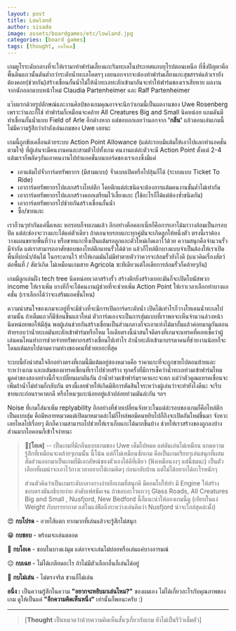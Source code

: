 ```yaml
---
layout: post
title: Lowland
author: sisada
image: assets/boardgames/etc/lowland.jpg
categories: [board games]
tags: [thought, กบโอเค]
---
```

เกมยูโรระดับกลางที่จะให้เรามาทำฟาร์มเลี้ยงแกะริมทะเลในประเทศแถบยุโรปตอนเหนือ ที่ซึ่งปัญหาคือพื้นดินแถวนั้นดันต่ำกว่าระดับน้ำทะเลโคตรๆ เลยนอกจากจะต้องทำฟาร์มเลี้ยงแกะสุขสรรค์แล้วเรายังต้องคอย(ช่วยกัน)สร้างเขื่อนกั้นน้ำไม่ให้น้ำทะเลทะลักเข้ามาอันจะทำให้ฟาร์มของเราเสียหาย ผลงานจากนักออกแบบหน้าใหม่ Claudia Partenheimer และ Ralf Partenheimer

แว๊บแรกด้วยรูปลักษณ์และงานศิลป์ของเกมคุณอาจจะนึกว่าเกมนี้เป็นผลงานของ Uwe Rosenberg เพราะว่าแกะก็ใช่ ทำฟาร์มก็เหมือนจะคล้าย All Creatures Big and Small นิดหน่อย แถมดันมีทำเขื่อนกั้นน้ำแบบ Field of Arle อีกต่างหาก แต่ขอบอกเลยว่านอกจาก **'กลิ่น'** แล้วตอนเล่นเกมนี้ไม่มีความรู้สึกว่ากำลังเล่นเกมของ Uwe เลยนะ

เกมนี้ถูกขับเคลื่อนด้วยระบบ Action Point Allowance (แต่ล่ะรอบมีแต้มให้เอาไปแลกทำแอคชั่นตามใจ) ที่ผู้เล่นจะมีคนงานคนละสามตัวไปทั้งเกม คนงานแต่ล่ะตัวจะมี Action Point ตั้งแต่ 2-4 แต้มเราก็พลัดๆกันเอาคนงานไปทำแอคชั่นบนบอร์ดของเราเองซึ่งมีแค่
* เอาแต้มไปจั่วการ์ดทรัพยากร (มีสามแบบ) จั่วแบบเปิดหรือไปลุ้นก็ได้ (ระบบแบบ Ticket To Ride)
* เอาการ์ดทรัพยากรไปแลกสร้างไทล์ตึก โดยตึกแต่ล่ะชนิดจะต้องการแต้มคนงานขั้นต่ำไม่เท่ากัน
* เอาการ์ดทรัพยากรไปแลกสร้างคอกเตรียมไว้เลี้ยงแกะ (ใช้อะไรก็ได้แต่ต้องซ้ำชนิดกัน)
* เอาการ์ดทรัพยากรไปช่วยกันสร้างเขื่อนกั้นน้ำ
* ซื้อ/ขายแกะ


เราก็วนๆทำกันแค่นี้แหละ หกรอบก็จบเกมแล้ว อีกอย่างคือคอกเนี่ยก็คือการเอาไม้มาวางล้อมเป็นกรอบปิด แต่ล่ะช่องจะวางแกะได้แค่ตัวเดียว ถ้าตอนจบรอบแกะทุกคู่มันจะเกิดลูกให้หนึ่งตัว ตรงนี้เราต้องวางแผนขยายพื้นที่ว่าง หรือขายแกะทิ้งเป็นแต้มรอลูกแกะตัวใหม่เกิดเอาไว้ด้วย ความสนุกคือจำนวนรั้วมีจำกัด แต่เราสามารถอาศัยขอบของไทล์ตึกแทนรั้วได้ด้วย แล้วก็ไทล์ตึกบางแบบจำเป็นต้องให้เราเปิดพื้นที่บ่อน้ำ/ต้นไม้ ในกระดานไว้ ทำให้เกมมันไม่มีท่าตายตัวว่าควรจะล้อมรั้วยังไงดี (แนวคิดเรื่องสัตว์ต่อพื้นที่ / สัตว์เกิด ไม่เหมือนเกมสาย Agricola ซะทีเดียวแต่ไอเดียการล้อมรั้วก็คล้ายๆกัน)

เกมมีลูกเล่นฝั่ง tech tree นิดหน่อยเวลาสร้างรั้ว สร้างตึกยิ่งสร้างเยอะมันก็จะเปิดโบนัสพวก income ให้เราเพิ่ม บางทีก็จะได้คนงานผู้ช่วยที่จะช่วยเพิ่ม Action Point ให้เราเวลาเลือกทำบางแอคชั่น (เราเลือกได้ว่าจะเสริมแอคชั่นไหน)


ความน่าสนใจของเกมจะอยู่ที่จะมีช่วงที่จะมีการเปิดการ์ดระดับน้ำ เปิดได้เท่าไรก็วางโทเคนน้ำทะเลไปตามนั้น ถ้าเต็มแถวก็มีซ้อนขึ้นแถวใหม่ ตัวการ์ดเองจะเป็นการสุ่มแบบที่เราพอจะเห็นจำนวนล่วงหน้านิดหน่อยพอให้มีลุ้น พอผู้เล่นช่วยกันสร้างเขื่อนเป็นส่วนกลางก็จะเอาแท่งไม้มากั้นแล้วค่อยมาดูกันตอนท้ายรอบว่าน้ำทะเลมันทะลักเข้าฟาร์มหรือไหม ไอเดียตรงนี้น่าสนใจดีตรงที่เกมจะแทรคที่คอยเช็คว่าผู้เล่นคนไหนทำการช่วยจ่ายทรัพยากรสร้างเขื่อนไปเท่าไร ถ้าน้ำทะลักเข้ามาบรรดาคนที่ช่วยงานน้อยก็จะโดนแต้มลบไปตามความห่างของคนที่ช่วยเยอะที่สุด

ระบบนี้ยังน่าสนใจอีกอย่างตรงที่เกมนี้มีแต้มอยู่สองหมวดคือ ราคาแกะที่จะถูกขายไปตอนท้ายและระหว่างเกม และแต้มของแทรคเขื่อนที่เราไปช่วยสร้าง ทุกครั้งที่มีการเช็คว่าน้ำทะเลท่วมเข้าฟาร์มไหม มูลค่าของสองอย่างนี้ก็จะเปลี่ยนผกผันกัน ถ้าน้ำท่วมเข้าฟาร์มราคาแกะจะตก แต่ว่าตัวคูณแทรคเขื่อนจะเพิ่มถ้าน้ำไม่ท่วมก็กลับกัน ตรงนี้เลยช่วยให้เกิดมิติการตัดสินใจระหว่างผู้เล่นว่าจะทำยังไงดีนะ จะรีบขายแกะก่อนราคาตกดี หรือไหนๆแกะน้อยอยู่แล้วปล่อยท่วมมันล่ะกัน ฯลฯ

Noise ที่เกมใส่มาเพิ่ม replyability อีกอย่างที่ช่วยเปลี่ยนจังหวะในแต่ล่ะรอบของเกมก็คือไทล์ตึกเป็นแบบสุ่ม คือมีหลายหมวดแต่เปิดมาหมวดล่ะไม่กี่ไทล์พอมีคนหยิบไปก็ถึงจะเปิดอันใหม่ขึ้นมา จังหวะเลยไหลไปเรื่อยๆ ตึกก็ความสามารถไปช่วยให้เราเก็บแกะได้มากขึ้นบ้าง ช่วยให้เราสร้างของถูกลงบ้าง ส่วนมากไอคอนก็เข้าใจง่ายนะ


> 🐸**[โอเค]** -- เป็นเกมที่มีกลิ่นแบบเกมของ Uwe เต็มไปหมด แต่ดันเล่นไม่เหมือน แถมความรู้สึกที่เหมือนจะคล้ายๆเกมนั้น นี้โน้น แต่ก็ไม่เหมือนซักเกม คือเป็นเกมเรียบๆเล่นสนุกที่ผสมสัดส่วนออกมาเป็นเกมที่มีเอกลัษณ์ของตัวเองได้ดีที่เดียว (ฟังเหมือนงงๆ แต่นี้ชมนะ) เป็นตัวเลือกที่ผมน่าจะเอาไว้กางเวลาอยากได้เกมคิดๆ ก่อนกลับบ้าน แต่ไม่ได้อยากได้อะไรหนักๆ
> 
> ส่วนตัวคิดว่าเป็นเกมระดับกลางกางง่ายอีกเกมที่สนุกดี มีคอมโบให้ทำ มี Engine ให้สร้าง ชอบตรงมันอธิบายง่าย ลำดับเฟสชัดเจน ถ้าชอบอะไรแถวๆ Glass Roads, All Creatures Big and Small , Nusfjord, New Bedford นี้ก็แนะนำให้ลองเกมนี้ดู (เทียบในแง่ Weight กับบรรยากาศ แต่ในแง่ฟีลลิ่งระหว่างเล่นคิดว่า Nusfjord น่าจะใกล้สุดล่ะมั้ง)


😍 **กบโปรด** - อวยไส้แตก ยากมากที่เล่นแล้วจะรู้สึกไม่สนุก

😁 **กบชอบ** - พร้อมจะเล่นตลอด

🙂 **กบโอเค** - ชอบในบางแง่มุม แต่อาจจะเล่นไม่บ่อยหรือเล่นแค่บางอารมณ์

😐 **กบเฉย** - ไม่ได้เกลียดอะไร ถ้าไม่มีตัวเลือกอื่นก็เล่นได้อยู่

🖕 **กบไม่เล่น** - ไม่ตรงจริต ชวนก็ไม่เล่น

**อนึ่ง :** เป็นความรู้สึกในความ **"อยากจะหยิบมาเล่นไหม?"** ของผมเอง ไม่ได้เกี่ยวอะไรกับคุณภาพของเกม ดูให้เป็นแค่ **"อีกความคิดเห็นหนึ่ง"** เท่านั้นก็พอนะครับ :)



---



> 
> [**Thought** เป็นหมวดว่าด้วยความคิดเห็นสั้นๆเกี่ยวกับเกม ยังไม่เป็นรีวิวเต็มตัว]
> 
> 
> 

